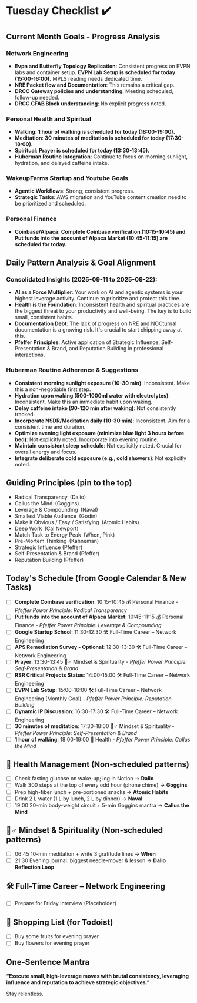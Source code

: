 # Tuesday Checklist ✔️

## Current Month Goals - Progress Analysis

### Network Engineering
- **Evpn and Butterfly Topology Replication**: Consistent progress on EVPN labs and container setup. **EVPN Lab Setup is scheduled for today (15:00-16:00).** MPLS reading needs dedicated time.
- **NRE Packet flow and Documentation**: This remains a critical gap.
- **DRCC Gateway policies and understanding**: Meeting scheduled, follow-up needed.
- **DRCC CFAB Block understanding**: No explicit progress noted.

### Personal Health and Spiritual
- **Walking**: **1 hour of walking is scheduled for today (18:00-19:00).**
- **Meditation**: **30 minutes of meditation is scheduled for today (17:30-18:00).**
- **Spiritual**: **Prayer is scheduled for today (13:30-13:45).**
- **Huberman Routine Integration**: Continue to focus on morning sunlight, hydration, and delayed caffeine intake.

### WakeupFarms Startup and Youtube Goals
- **Agentic Workflows**: Strong, consistent progress.
- **Strategic Tasks**: AWS migration and YouTube content creation need to be prioritized and scheduled.

### Personal Finance
- **Coinbase/Alpaca**: **Complete Coinbase verification (10:15-10:45) and Put funds into the account of Alpaca Market (10:45-11:15) are scheduled for today.**

## Daily Pattern Analysis & Goal Alignment

### Consolidated Insights (2025-09-11 to 2025-09-22):

- **AI as a Force Multiplier**: Your work on AI and agentic systems is your highest leverage activity. Continue to prioritize and protect this time.
- **Health is the Foundation**: Inconsistent health and spiritual practices are the biggest threat to your productivity and well-being. The key is to build small, consistent habits.
- **Documentation Debt**: The lack of progress on NRE and NOCturnal documentation is a growing risk. It's crucial to start chipping away at this.
- **Pfeffer Principles**: Active application of Strategic Influence, Self-Presentation & Brand, and Reputation Building in professional interactions.

### Huberman Routine Adherence & Suggestions
- **Consistent morning sunlight exposure (10-30 min)**: Inconsistent. Make this a non-negotiable first step.
- **Hydration upon waking (500-1000ml water with electrolytes)**: Inconsistent. Make this an immediate habit upon waking.
- **Delay caffeine intake (90-120 min after waking)**: Not consistently tracked.
- **Incorporate NSDR/Meditation daily (10-30 min)**: Inconsistent. Aim for a consistent time and duration.
- **Optimize evening light exposure (minimize blue light 3 hours before bed)**: Not explicitly noted. Incorporate into evening routine.
- **Maintain consistent sleep schedule**: Not explicitly noted. Crucial for overall energy and focus.
- **Integrate deliberate cold exposure (e.g., cold showers)**: Not explicitly noted.

## Guiding Principles (pin to the top)

- Radical Transparency (Dalio)
- Callus the Mind (Goggins)
- Leverage & Compounding (Naval)
- Smallest Viable Audience (Godin)
- Make it Obvious / Easy / Satisfying (Atomic Habits)
- Deep Work (Cal Newport)
- Match Task to Energy Peak (When, Pink)
- Pre-Mortem Thinking (Kahneman)
- Strategic Influence (Pfeffer)
- Self-Presentation & Brand (Pfeffer)
- Reputation Building (Pfeffer)

## Today's Schedule (from Google Calendar & New Tasks)

- [ ] **Complete Coinbase verification**: 10:15-10:45 💰 Personal Finance - *Pfeffer Power Principle: Radical Transparency*
- [ ] **Put funds into the account of Alpaca Market**: 10:45-11:15 💰 Personal Finance - *Pfeffer Power Principle: Leverage & Compounding*
- [ ] **Google Startup School**: 11:30-12:30 🛠 Full-Time Career – Network Engineering
- [ ] **APS Remediation Survey - Optional**: 12:30-13:30 🛠 Full-Time Career – Network Engineering
- [ ] **Prayer**: 13:30-13:45 🧘♂️ Mindset & Spirituality - *Pfeffer Power Principle: Self-Presentation & Brand*
- [ ] **RSR Critical Projects Status**: 14:00-15:00 🛠 Full-Time Career – Network Engineering
- [ ] **EVPN Lab Setup**: 15:00-16:00 🛠 Full-Time Career – Network Engineering (Monthly Goal) - *Pfeffer Power Principle: Reputation Building*
- [ ] **Dynamic IP Discussion**: 16:30-17:30 🛠 Full-Time Career – Network Engineering
- [ ] **30 minutes of meditation**: 17:30-18:00 🧘♂️ Mindset & Spirituality - *Pfeffer Power Principle: Self-Presentation & Brand*
- [ ] **1 hour of walking**: 18:00-19:00 💪 Health - *Pfeffer Power Principle: Callus the Mind*

## 💪 Health Management (Non-scheduled patterns)

- [ ] Check fasting glucose on wake-up; log in Notion → **Dalio**
- [ ] Walk 300 steps at the top of every odd hour (phone chime) → **Goggins**
- [ ] Prep high-fiber lunch + pre-portioned snacks → **Atomic Habits**
- [ ] Drink 2 L water (1 L by lunch, 2 L by dinner) → **Naval**
- [ ] 19:00 20-min body-weight circuit + 5-min Goggins mantra → **Callus the Mind**

## 🧘♂️ Mindset & Spirituality (Non-scheduled patterns)

- [ ] 06:45 10-min meditation + write 3 gratitude lines → **When**
- [ ] 21:30 Evening journal: biggest needle-mover & lesson → **Dalio Reflection Loop**

## 🛠 Full-Time Career – Network Engineering

- [ ] Prepare for Friday Interview (Placeholder)

## 🛒 Shopping List (for Todoist)

- [ ] Buy some fruits for evening prayer
- [ ] Buy flowers for evening prayer

## One-Sentence Mantra

**“Execute small, high-leverage moves with brutal consistency, leveraging influence and reputation to achieve strategic objectives.”**

Stay relentless.
